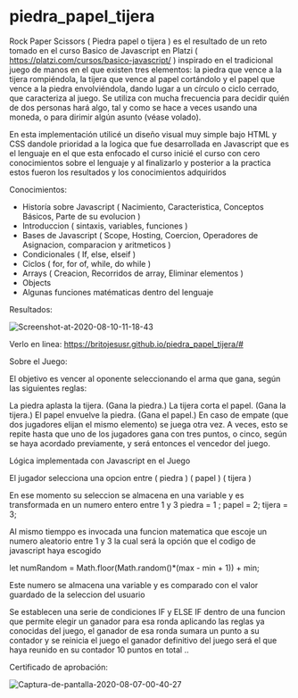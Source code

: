 # piedra_papel_tijera

Rock Paper Scissors ( Piedra papel o tijera ) es el resultado de un reto tomado en el curso Basico de Javascript en Platzi ( https://platzi.com/cursos/basico-javascript/ ) inspirado en el tradicional juego de manos en el que existen tres elementos: la piedra que vence a la tijera rompiéndola, la tijera que vence al papel cortándolo y el papel que vence a la piedra envolviéndola, dando lugar a un círculo o ciclo cerrado, que caracteriza al juego. Se utiliza con mucha frecuencia para decidir quién de dos personas hará algo, tal y como se hace a veces usando una moneda, o para dirimir algún asunto (véase volado).

En esta implementación utilicé un diseño visual muy simple bajo HTML y CSS
dandole prioridad a la logica que fue desarrollada en Javascript que es el
lenguaje en el que esta enfocado el curso
inicié el curso con cero conocimientos sobre el lenguaje y al finalizarlo 
y posterior a la practica estos fueron los resultados y los conocimientos adquiridos

Conocimientos:
- Historía sobre Javascript  ( Nacimiento, Caracteristica, Conceptos Básicos, Parte de su evolucion )
- Introduccion   ( sintaxis, variables, funciones ) 
- Bases de Javascript ( Scope, Hosting, Coercion, Operadores de Asignacion, comparacion y aritmeticos )
- Condicionales ( If, else, elseif )
- Ciclos ( for, for of, while, do while )
- Arrays ( Creacion, Recorridos de array, Eliminar elementos ) 
- Objects  
- Algunas funciones matématicas dentro del lenguaje

Resultados: 

<img src="https://i.ibb.co/cbWxysv/Screenshot-at-2020-08-10-11-18-43.png" alt="Screenshot-at-2020-08-10-11-18-43" border="0">

Verlo en linea: https://britojesusr.github.io/piedra_papel_tijera/#

Sobre el Juego: 

El objetivo es vencer al oponente seleccionando el arma que gana, según las siguientes reglas:

La piedra aplasta la tijera. (Gana la piedra.)
La tijera corta el papel. (Gana la tijera.)
El papel envuelve la piedra. (Gana el papel.)
En caso de empate (que dos jugadores elijan el mismo elemento) se juega otra vez.
A veces, esto se repite hasta que uno de los jugadores gana con tres puntos, o cinco, 
según se haya acordado previamente, y será entonces el vencedor del juego.

Lógica implementada con Javascript en el Juego

El jugador selecciona una opcion entre 
( piedra )  (  papel  )   ( tijera ) 

En ese momento su seleccion se almacena en una variable y es transformada en un numero entero entre 1 y 3
piedra = 1 ; papel = 2;  tijera = 3; 

Al mismo tiemppo es invocada una funcion matematica que escoje un numero aleatorio entre 1 y 3 
la cual será la opción que el codigo de javascript haya escogido

let numRandom = Math.floor(Math.random()*(max - min + 1)) + min; 

Este numero se almacena una variable y es comparado con el valor guardado de la seleccion del usuario

Se establecen una serie de condiciones IF y ELSE IF dentro de una funcion que permite elegir un ganador para esa ronda
aplicando las reglas ya conocidas del juego, el ganador de esa ronda sumara un punto a su contador y se reinicia el juego 
el ganador definitivo del juego será el que haya reunido en su contador 10 puntos en total .. 




Certificado de aprobación:

<img src="https://i.ibb.co/B4NxPZB/Captura-de-pantalla-2020-08-07-00-40-27.png" alt="Captura-de-pantalla-2020-08-07-00-40-27" border="0">



